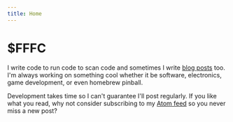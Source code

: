 ```yaml
---
title: Home
---
```


# $FFFC

I write code to run code to scan code and sometimes I write <a href="/posts/">blog posts</a> too. I'm always working on something cool whether it be software, electronics, game development, or even homebrew pinball.

Development takes time so I can't guarantee I'll post regularly. If you like what you read, why not consider subscribing to my <a href="/feed.xml">Atom feed</a> so you never miss a new post?
